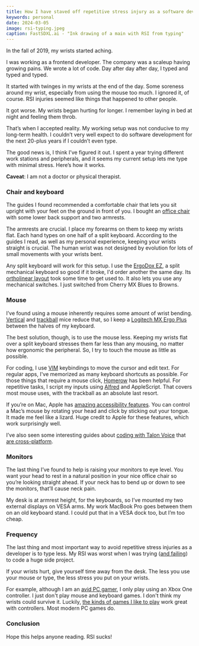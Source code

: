 ```yaml
---
title: How I have staved off repetitive stress injury as a software developer (so far)
keywords: personal
date: 2024-03-05
image: rsi-typing.jpeg
caption: FastSDXL.ai - "Ink drawing of a main with RSI from typing"
---
```


In the fall of 2019, my wrists started aching.

I was working as a frontend developer. The company was a scaleup having growing pains. We wrote a lot of code. Day after day after day, I typed and typed and typed. 

It started with twinges in my wrists at the end of the day. Some soreness around my wrist, especially from using the mouse too much. I ignored it, of course. RSI injuries seemed like things that happened to other people.

It got worse. My wrists began hurting for longer. I remember laying in bed at night and feeling them throb.

That’s when I accepted reality. My working setup was not conducive to my long-term health. I couldn’t very well expect to do software development for the next 20-plus years if I couldn’t even type.

The good news is, I think I’ve figured it out. I spent a year trying different work stations and peripherals, and it seems my current setup lets me type with minimal stress. Here’s how it works. 

**Caveat**: I am not a doctor or physical therapist.

### Chair and keyboard

The guides I found recommended a comfortable chair that lets you sit upright with your feet on the ground in front of you. I bought an [office chair](https://www.officedepot.com/a/products/9561440/Realspace-Radano-Mesh-High-Back-Executive/) with some lower back support and two armrests. 

The armrests are crucial. I place my forearms on them to keep my wrists flat. Each hand types on one half of a split keyboard. According to the guides I read, as well as my personal experience, keeping your wrists straight is crucial. The human wrist was not designed by evolution for lots of small movements with your wrists bent. 

Any split keyboard will work for this setup. I use the [ErgoDox EZ](https://ergodox-ez.com), a split mechanical keyboard so good if it broke, I'd order another the same day. Its [ortholinear layout](https://www.daskeyboard.com/blog/what-is-an-ortholinear-keyboard/) took some time to get used to. It also lets you use any mechanical switches. I just switched from Cherry MX Blues to Browns. 

### Mouse

I’ve found using a mouse inherently requires some amount of wrist bending. [Vertical](https://old.reddit.com/r/MouseReview/comments/xn3jij/recommendation_for_a_vertical_mouse/) and [trackball](https://www.nytimes.com/wirecutter/reviews/best-trackballs/) mice reduce that, so I keep a [Logitech MX Ergo Plus](https://www.bestbuy.com/site/logitech-mx-ergo-plus-wireless-trackball-mouse-with-ergonomic-design-graphite/6080600.p?skuId=6080600&extStoreId=511&utm_source=feed&ref=212&loc=19718512745&gad_source=1&gclid=CjwKCAiA_5WvBhBAEiwAZtCU77hVDCc41mzCEFwzUXGb_Udh-D8C8lU9MrWvh51Luuy7-M4xE1wUBxoCjXYQAvD_BwE&gclsrc=aw.ds) between the halves of my keyboard.

The best solution, though, is to use the mouse less. Keeping my wrists flat over a split keyboard stresses them far less than any mousing, no matter how ergonomic the peripheral. So, I try to touch the mouse as little as possible. 

For coding, I use [VIM](https://www.vim.org) keybindings to move the cursor and edit text. For regular apps, I've memorized as many keyboard shortcuts as possible. For those things that require a mouse click, [Homerow](https://www.homerow.app) has been helpful. For repetitive tasks, I script my inputs using [Alfred](https://www.alfredapp.com) and AppleScript. That covers most mouse uses, with the trackball as an absolute last resort.

If you’re on Mac, Apple has [amazing accessibility features](https://support.apple.com/guide/mac-help/change-pointer-control-settings-accessibility-unac899/mac). You can control a Mac’s mouse by rotating your head and click by sticking out your tongue. It made me feel like a lizard. Huge credit to Apple for these features, which work surprisingly well. 

I’ve also seen some interesting guides about [coding with Talon Voice](https://www.joshwcomeau.com/blog/hands-free-coding/) that [are cross-platform](https://handsfreecoding.org/2014/10/26/getting-started-with-voice-coding/).

### Monitors

The last thing I’ve found to help is raising your monitors to eye level. You want your head to rest in a natural position in your nice office chair so you’re looking straight ahead. If your neck has to bend up or down to see the monitors, that’ll cause neck pain.

My desk is at armrest height, for the keyboards, so I’ve mounted my two external displays on VESA arms. My work MacBook Pro goes between them on an old keyboard stand. I could put that in a VESA dock too, but I’m too cheap. 

### Frequency

The last thing and most important way to avoid repetitive stress injuries as a developer is to type less. My RSI was worst when I was trying ([and failing](https://kylenazario.com/blog/compose-for-substack-eulogy)) to code a huge side project.

If your wrists hurt, give yourself time away from the desk. The less you use your mouse or type, the less stress you put on your wrists. 

For example, although I am an [avid PC gamer](https://kylenazario.com/blog/windows-vs-mac-gaming), I only play using an Xbox One controller. I just don't play mouse and keyboard games. I don't think my wrists could survive it. Luckily, [the kinds of games I like to play](https://kylenazario.com/blog/2023-in-review#video-games) work great with controllers. Most modern PC games do. 

### Conclusion

Hope this helps anyone reading. RSI sucks!